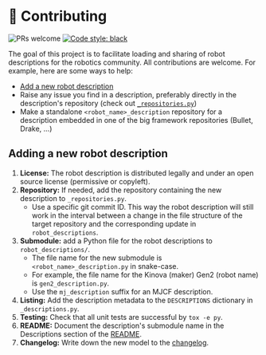 # 👷 Contributing

![PRs welcome](https://img.shields.io/badge/PRs-welcome-green.svg)
[![Code style: black](https://img.shields.io/badge/code%20style-black-000000.svg)](https://github.com/psf/black)

The goal of this project is to facilitate loading and sharing of robot descriptions for the robotics community. All contributions are welcome. For example, here are some ways to help:

- [Add a new robot description](#adding-a-new-robot-description)
- Raise any issue you find in a description, preferably directly in the description's repository (check out [`_repositories.py`](https://github.com/stephane-caron/robot_descriptions.py/blob/master/robot_descriptions/_repositories.py))
- Make a standalone ``<robot_name>_description`` repository for a description embedded in one of the big framework repositories (Bullet, Drake, ...)

## Adding a new robot description

1. **License:** The robot description is distributed legally and under an open source license (permissive or copyleft).
2. **Repository:** If needed, add the repository containing the new description to ``_repositories.py``.
    - Use a specific git commit ID. This way the robot description will still work in the interval between a change in the file structure of the target repository and the corresponding update in `robot_descriptions`.
3. **Submodule:** add a Python file for the robot descriptions to ``robot_descriptions/``.
    - The file name for the new submodule is ``<robot_name>_description.py`` in snake-case.
    - For example, the file name for the Kinova (maker) Gen2 (robot name) is ``gen2_description.py``.
    - Use the ``mj_description`` suffix for an MJCF description.
4. **Listing:** Add the description metadata to the ``DESCRIPTIONS`` dictionary in ``_descriptions.py``.
5. **Testing:** Check that all unit tests are successful by ``tox -e py``.
6. **README:** Document the description's submodule name in the Descriptions section of the [README](README.md).
7. **Changelog:** Write down the new model to the [changelog](CHANGELOG.md).
